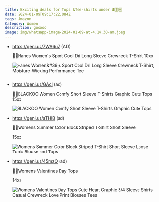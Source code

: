 ```yaml
---
title: Exciting deals for Tops &Tee-shirts under 💲2️⃣0️⃣
date: 2024-01-09T09:17:22.084Z
tags: Amazon
Category: Women
description: gooooo
image: img/whatsapp-image-2024-01-09-at-4.14.30-am.jpeg
---
```

* https://geni.us/7WA6uZ (AD) 

  💟💟Hanes Women's Sport Cool Dri Long Sleeve Crewneck T-Shirt 
  10xx <!--StartFragment-->

  ![Hanes Women\&#39;s Sport Cool Dri Long Sleeve Crewneck T-Shirt, Moisture-Wicking Performance Tee](https://m.media-amazon.com/images/W/MEDIAX_792452-T1/images/I/61os9zCs+sL._AC_SX679_.jpg)

  <!--EndFragment-->

  ![]()
* https://geni.us/GAcl (ad) 

  💝💝BLACKOO Women Comfy Short Sleeve T-Shirts Graphic Cute Tops 
  15xx<!--StartFragment-->

  ![BLACKOO Women Comfy Short Sleeve T-Shirts Graphic Cute Tops](https://m.media-amazon.com/images/W/MEDIAX_792452-T1/images/I/71FFDzyuq8S._AC_SX679_.jpg)

  <!--EndFragment-->
* https://geni.us/aTHIB (ad) 

  🎁🎁Womens Summer Color Block Striped T-Shirt Short Sleeve 

  15xx<!--StartFragment-->

  ![Womens Summer Color Block Striped T-Shirt Short Sleeve Loose Tunic Blouse and Tops](https://m.media-amazon.com/images/W/MEDIAX_792452-T1/images/I/61E0zQZnNRL._AC_SY741_.jpg)

  <!--EndFragment-->
* https://geni.us/45mzQ (ad) 

  💞💞Womens Valentines Day Tops 

  14xx<!--StartFragment-->

  ![Womens Valentines Day Tops Cute Heart Graphic 3/4 Sleeve Shirts Casual Crewneck Love Print Blouses Tees](https://m.media-amazon.com/images/W/MEDIAX_792452-T1/images/I/71mHr-yjxgL._AC_SX679_.jpg)

  <!--EndFragment-->